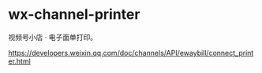 # wx-channel-printer

视频号小店 · 电子面单打印。

https://developers.weixin.qq.com/doc/channels/API/ewaybill/connect_printer.html
